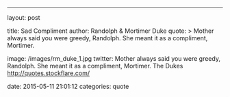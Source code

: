 ---
layout: post

title:  Sad Compliment
author: Randolph & Mortimer Duke
quote: >
  Mother always said you were greedy, Randolph. She meant it as a compliment, Mortimer.

image: /images/rm_duke_1.jpg
twitter: Mother always said you were greedy, Randolph. She meant it as a compliment, Mortimer. The Dukes http://quotes.stockflare.com/

date:   2015-05-11 21:01:12
categories: quote
